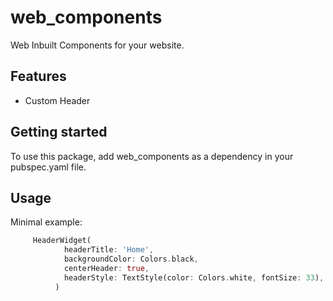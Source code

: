# web_components

Web Inbuilt Components  for your website.


## Features

 - Custom Header

## Getting started

To use this package, add web_components as a dependency in your pubspec.yaml file.

## Usage

Minimal example:

```dart
     HeaderWidget(
            headerTitle: 'Home',
            backgroundColor: Colors.black,
            centerHeader: true,
            headerStyle: TextStyle(color: Colors.white, fontSize: 33),
          )
```
